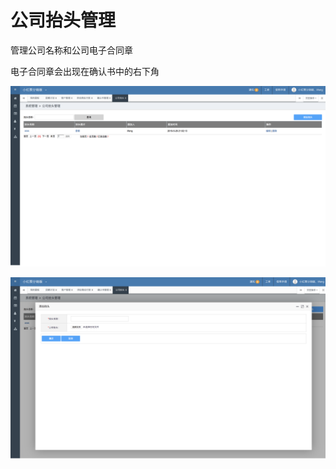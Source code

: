 # 公司抬头管理

管理公司名称和公司电子合同章

电子合同章会出现在确认书中的右下角

![](../../.gitbook/assets/image%20%2843%29.png)

![](../../.gitbook/assets/image%20%2836%29.png)

